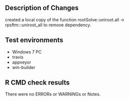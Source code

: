 ## Description of Changes

created a local  copy of the function rootSolve::uniroot.all -> rpsftm:::uniroot_all to remove dependency.


## Test environments
* Windows 7 PC
* travis
* appveyor
* win-builder


## R CMD check results
There were no ERRORs or WARNINGs or Notes. 



